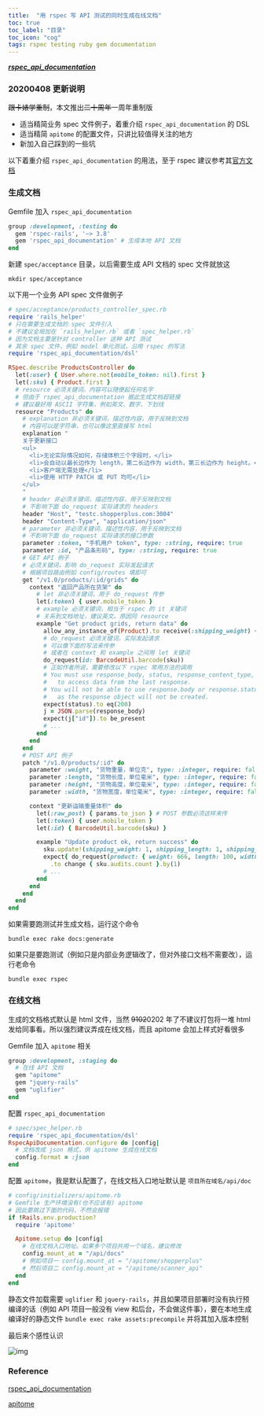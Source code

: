 ```yaml
---
title:  "用 rspec 写 API 测试的同时生成在线文档"
toc: true
toc_label: "目录"
toc_icon: "cog"
tags: rspec testing ruby gem documentation
---
```


*[**rspec_api_documentation**](https://github.com/zipmark/rspec_api_documentation)*

### 20200408 更新说明

~~跟卡婊学重制~~，本文推出~~二十周年~~一周年重制版

- 适当精简业务 spec 文件例子，着重介绍 `rspec_api_documentation` 的 DSL
- 适当精简 `apitome` 的配置文件，只讲比较值得关注的地方
- 新加入自己踩到的一些坑

以下着重介绍 `rspec_api_documentation` 的用法，至于 rspec 建议参考其[官方文档](https://relishapp.com/rspec)

### 生成文档
Gemfile 加入 `rspec_api_documentation`
```ruby
group :development, :testing do
  gem 'rspec-rails', '~> 3.8'
  gem 'rspec_api_documentation' # 生成本地 API 文档
end
```

新建 `spec/acceptance` 目录，以后需要生成 API 文档的 spec 文件就放这
```shell
mkdir spec/acceptance
```

以下用一个业务 API spec 文件做例子
```ruby
# spec/acceptance/products_controller_spec.rb
require 'rails_helper'
# 只在需要生成文档的 spec 文件引入
# 不建议全局加在 `rails_helper.rb` 或者 `spec_helper.rb`
# 因为文档主要是针对 controller 这种 API 测试
# 其余 spec 文件，例如 model 单元测试，沿用 rspec 的写法
require 'rspec_api_documentation/dsl'

RSpec.describe ProductsController do
  let(:user) { User.where.not(mobile_token: nil).first }
  let(:sku) { Product.first }
  # resource 必须关键词。内容可以随便起任何名字
  # 但由于 rspec_api_documentation 据此生成文档超链接
  # 建议最好用 ASCII 字符集，例如英文、数字、下划线
  resource "Products" do
    # explanation 非必须关键词，描述性内容，用于反映到文档
    # 内容可以是字符串，也可以像这里直接写 html
    explanation "
    关于更新接口
    <ul>
      <li>无论实际情况如何，存储体积三个字段时，</li>
      <li>会自动以最长边作为 length，第二长边作为 width，第三长边作为 height。</li>
      <li>客户端无需处理</li>
      <li>使用 HTTP PATCH 或 PUT 均可</li>
    </ul>
    "
    # header 非必须关键词，描述性内容，用于反映到文档
    # 不影响下面 do_request 实际请求的 headers
    header "Host", "testc.shopperplus.com:3004"
    header "Content-Type", "application/json"
    # parameter 非必须关键词，描述性内容，用于反映到文档
    # 不影响下面 do_request 实际请求的接口参数
    parameter :token, "手机用户 token", type: :string, require: true
    parameter :id, "产品条形码", type: :string, require: true
    # GET API 例子
    # 必须关键词，影响 do_request 实际发起请求
    # 根据项目路由例如 config/routes 填即可
    get "/v1.0/products/:id/grids" do
      context "返回产品所在货架" do
        # let 非必须关键词，用于 do_request 传参
        let(:token) { user.mobile_token }
        # example 必须关键词，相当于 rspec 的 it 关键词
        # 关系到文档地址，建议英文。原因同 resource
        example "Get product grids, return data" do
          allow_any_instance_of(Product).to receive(:shipping_weight) { 666 }
          # do_request 必须关键词，实际发起请求
          # 可以像下面的写法来传参
          # 或者在 context 和 example 之间用 let 关键词
          do_request(id: BarcodeUtil.barcode(sku))
          # 正如作者所说，需要修改以下 rspec 常用方法的调用
          # You must use response_body, status, response_content_type, etc.
          #   to access data from the last response.
          # You will not be able to use response.body or response.status
          #   as the response object will not be created.
          expect(status).to eq(200)
          j = JSON.parse(response_body)
          expect(j["id"]).to be_present
          # ...
        end
      end
    end
    # POST API 例子
    patch "/v1.0/products/:id" do
      parameter :weight, "货物重量，单位克", type: :integer, require: false
      parameter :length, "货物长度，单位毫米", type: :integer, require: false
      parameter :height, "货物高度，单位毫米", type: :integer, require: false
      parameter :width, "货物宽度，单位毫米", type: :integer, require: false

      context "更新运输重量体积" do
        let(:raw_post) { params.to_json } # POST 参数必须这样来传
        let(:token) { user.mobile_token }
        let(:id) { BarcodeUtil.barcode(sku) }

        example "Update product ok, return success" do
          sku.update!(shipping_weight: 1, shipping_length: 1, shipping_width: 1, shipping_height: 1)
          expect{ do_request(product: { weight: 666, length: 100, width: 200, height: 300 }) }
            .to change { sku.audits.count }.by(1)
          # ...
        end
      end
    end
  end
end

```

如果需要跑测试并生成文档，运行这个命令
```shell
bundle exec rake docs:generate
```
如果只是要跑测试（例如只是内部业务逻辑改了，但对外接口文档不需要改），运行老命令
```shell
bundle exec rspec
```

### 在线文档

生成的文档格式默认是 html 文件，当然 ~~9102~~0202 年了不建议打包将一堆 html 发给同事看。所以强烈建议弄成在线文档，而且 apitome 会加上样式好看很多

Gemfile 加入 `apitome` 相关

```ruby
group :development, :staging do
  # 在线 API 文档
  gem "apitome"
  gem "jquery-rails"
  gem "uglifier"
end
```

配置 `rspec_api_documentation`

```ruby
# spec/spec_helper.rb
require 'rspec_api_documentation/dsl'
RspecApiDocumentation.configure do |config|
  # 文档改成 json 格式，供 apitome 生成在线文档
  config.format = :json
end
```

配置 `apitome`，我是默认配置了，在线文档入口地址默认是 `项目所在域名/api/doc`

```ruby
# config/initializers/apitome.rb
# Gemfile 生产环境没有(也不应该有) apitome
# 因此要跳过下面的代码，不然会报错
if !Rails.env.production?
  require 'apitome'

  Apitome.setup do |config|
    # 在线文档入口地址。如果多个项目共用一个域名，建议修改
    config.mount_at = "/api/docs"
    # 例如项目一 config.mount_at = "/apitome/shopperplus"
    # 然后项目二 config.mount_at = "/apitome/scanner_api"
  end
end
```

静态文件加载需要 `uglifier` 和 `jquery-rails`，并且如果项目部署时没有执行预编译的话（例如 API 项目一般没有 view 和后台，不会做这件事），要在本地生成编译好的静态文件 `bundle exec rake assets:precompile` 并将其加入版本控制

最后来个感性认识

![img](https://user-images.githubusercontent.com/2174219/78761725-8f64a280-79b5-11ea-9a6d-d816b4efc578.png)

### Reference

[rspec_api_documentation](https://github.com/zipmark/rspec_api_documentation)

[apitome](https://github.com/jejacks0n/apitome)
